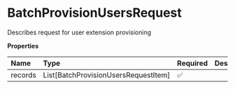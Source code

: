 # BatchProvisionUsersRequest

Describes request for user extension provisioning

**Properties**

| Name    | Type                                 | Required | Description |
| :------ | :----------------------------------- | :------- | :---------- |
| records | List[BatchProvisionUsersRequestItem] | ✅       |             |

<!-- This file was generated by liblab | https://liblab.com/ -->
